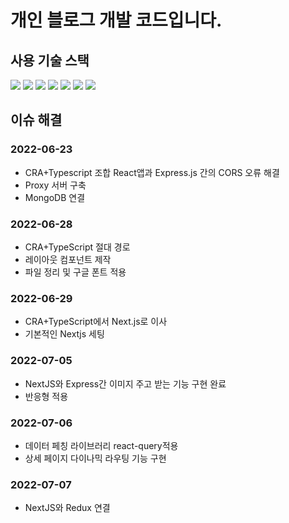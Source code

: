 # 개인 블로그 개발 코드입니다. 
## 사용 기술 스택
<img src="https://img.shields.io/badge/React-61DAFB?style=flat-square&logo=React&logoColor=white"/></a>
<img src="https://img.shields.io/badge/NextJS-000000?style=flat-square&logo=Next.js&logoColor=white"/></a>
<img src="https://img.shields.io/badge/Redux-764ABC?style=flat-square&logo=Redux&logoColor=white"/></a>
<img src="https://img.shields.io/badge/Express-000000?style=flat-square&logo=Express&logoColor=white"/></a>
<img src="https://img.shields.io/badge/React Query-FF4154?style=flat-square&logo=React Query&logoColor=white"/></a>
<img src="https://img.shields.io/badge/MongoDB-47A248?style=flat-square&logo=MongoDB&logoColor=white"/></a>
<img src="https://img.shields.io/badge/styled-components-DB7093?style=flat-square&logo=styled-components&logoColor=white"/></a>

## 이슈 해결
### 2022-06-23
- CRA+Typescript 조합 React앱과 Express.js 간의 CORS 오류 해결
- Proxy 서버 구축
- MongoDB 연결 

### 2022-06-28
- CRA+TypeScript 절대 경로
- 레이아웃 컴포넌트 제작
- 파일 정리 및 구글 폰트 적용

### 2022-06-29
- CRA+TypeScript에서 Next.js로 이사
- 기본적인 Nextjs 세팅 

### 2022-07-05
- NextJS와 Express간 이미지 주고 받는 기능 구현 완료 
- 반응형 적용 

### 2022-07-06
- 데이터 페칭 라이브러리 react-query적용 
- 상세 페이지 다이나믹 라우팅 기능 구현 

### 2022-07-07
- NextJS와 Redux 연결 
